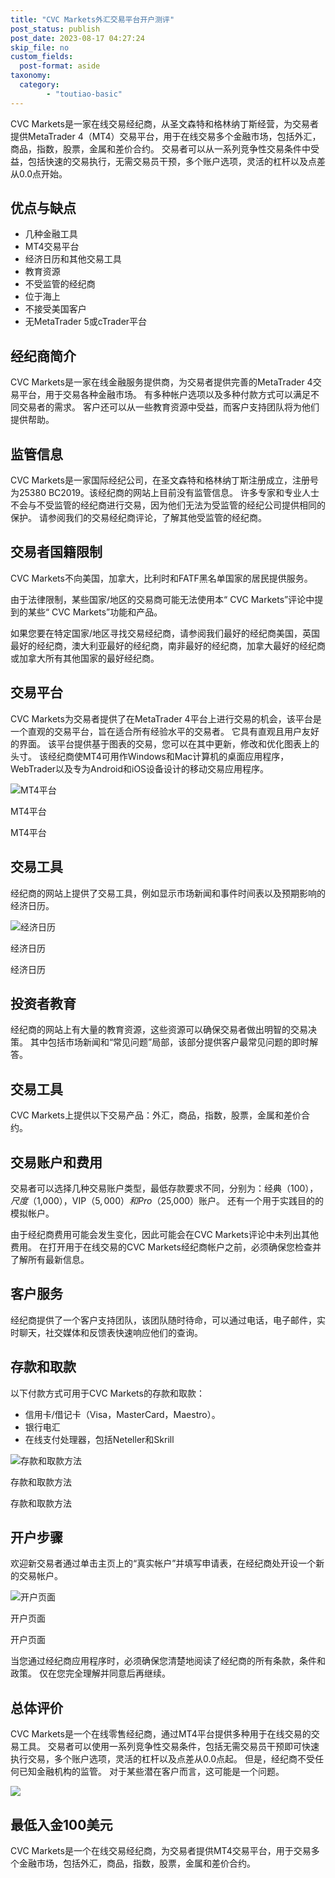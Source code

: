 ```yaml
---
title: "CVC Markets外汇交易平台开户测评"
post_status: publish
post_date: 2023-08-17 04:27:24
skip_file: no
custom_fields: 
  post-format: aside
taxonomy:
  category:
        - "toutiao-basic"
---
```


CVC Markets是一家在线交易经纪商，从圣文森特和格林纳丁斯经营，为交易者提供MetaTrader 4（MT4）交易平台，用于在线交易多个金融市场，包括外汇，商品，指数，股票，金属和差价合约。 交易者可以从一系列竞争性交易条件中受益，包括快速的交易执行，无需交易员干预，多个账户选项，灵活的杠杆以及点差从0.0点开始。

## 优点与缺点

- 几种金融工具
- MT4交易平台
- 经济日历和其他交易工具
- 教育资源
- 不受监管的经纪商
- 位于海上
- 不接受美国客户
- 无MetaTrader 5或cTrader平台

## 经纪商简介

CVC Markets是一家在线金融服务提供商，为交易者提供完善的MetaTrader 4交易平台，用于交易各种金融市场。 有多种帐户选项以及多种付款方式可以满足不同交易者的需求。 客户还可以从一些教育资源中受益，而客户支持团队将为他们提供帮助。

## 监管信息

CVC Markets是一家国际经纪公司，在圣文森特和格林纳丁斯注册成立，注册号为25380 BC2019。该经纪商的网站上目前没有监管信息。 许多专家和专业人士不会与不受监管的经纪商进行交易，因为他们无法为受监管的经纪公司提供相同的保护。 请参阅我们的交易经纪商评论，了解其他受监管的经纪商。

## 交易者国籍限制

CVC Markets不向美国，加拿大，比利时和FATF黑名单国家的居民提供服务。

由于法律限制，某些国家/地区的交易商可能无法使用本“ CVC Markets”评论中提到的某些“ CVC Markets”功能和产品。

如果您要在特定国家/地区寻找交易经纪商，请参阅我们最好的经纪商美国，英国最好的经纪商，澳大利亚最好的经纪商，南非最好的经纪商，加拿大最好的经纪商或加拿大所有其他国家的最好经纪商。

## 交易平台

CVC Markets为交易者提供了在MetaTrader 4平台上进行交易的机会，该平台是一个直观的交易平台，旨在适合所有经验水平的交易者。 它具有直观且用户友好的界面。 该平台提供基于图表的交易，您可以在其中更新，修改和优化图表上的头寸。 该经纪商使MT4可用作Windows和Mac计算机的桌面应用程序，WebTrader以及专为Android和iOS设备设计的移动交易应用程序。

![MT4平台](https://cdn.fendou.la/funstoutiao/2020/11/CVC-Markets-Review-MT4-Platform.gif "MT4平台")

MT4平台

MT4平台

## 交易工具

经纪商的网站上提供了交易工具，例如显示市场新闻和事件时间表以及预期影响的经济日历。

![经济日历](https://cdn.fendou.la/funstoutiao/2020/11/CVC-Markets-Review-Economic-Calendar.jpg "经济日历")

经济日历

经济日历

## 投资者教育

经纪商的网站上有大量的教育资源，这些资源可以确保交易者做出明智的交易决策。 其中包括市场新闻和“常见问题”局部，该部分提供客户最常见问题的即时解答。

## 交易工具

CVC Markets上提供以下交易产品：外汇，商品，指数，股票，金属和差价合约。

## 交易账户和费用

交易者可以选择几种交易账户类型，最低存款要求不同，分别为：经典（$100），尺度（$1,000），VIP（$5,000）和Pro（$25,000）账户。 还有一个用于实践目的的模拟帐户。

由于经纪商费用可能会发生变化，因此可能会在CVC Markets评论中未列出其他费用。 在打开用于在线交易的CVC Markets经纪商帐户之前，必须确保您检查并了解所有最新信息。

## 客户服务

经纪商提供了一个客户支持团队，该团队随时待命，可以通过电话，电子邮件，实时聊天，社交媒体和反馈表快速响应他们的查询。

## 存款和取款

以下付款方式可用于CVC Markets的存款和取款：

- 信用卡/借记卡（Visa，MasterCard，Maestro）。
- 银行电汇
- 在线支付处理器，包括Neteller和Skrill

![存款和取款方法](https://cdn.fendou.la/funstoutiao/2020/11/CVC-Markets-Review-Deposit-and-Withdrawal-Methods--1024x185.jpg "存款和取款方法")

存款和取款方法

存款和取款方法

## 开户步骤

欢迎新交易者通过单击主页上的“真实帐户”并填写申请表，在经纪商处开设一个新的交易帐户。

![开户页面](https://cdn.fendou.la/funstoutiao/2020/11/CVC-Markets-Review-Account-Opening-Page-325x1024.jpg "开户页面")

开户页面

开户页面

当您通过经纪商应用程序时，必须确保您清楚地阅读了经纪商的所有条款，条件和政策。 仅在您完全理解并同意后再继续。

## 总体评价

CVC Markets是一个在线零售经纪商，通过MT4平台提供多种用于在线交易的交易工具。 交易者可以使用一系列竞争性交易条件，包括无需交易员干预即可快速执行交易，多个账户选项，灵活的杠杆以及点差从0.0点起。 但是，经纪商不受任何已知金融机构的监管。 对于某些潜在客户而言，这可能是一个问题。

![](https://cdn.fendou.la/funstoutiao/2020/11/CVC-Markets-Logo.png)

## 最低入金100美元

CVC Markets是一个在线交易经纪商，为交易者提供MT4交易平台，用于交易多个金融市场，包括外汇，商品，指数，股票，金属和差价合约。
